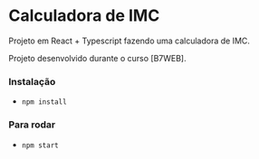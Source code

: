 # Calculadora de IMC

Projeto em React + Typescript fazendo uma calculadora de IMC.

Projeto desenvolvido durante o curso [B7WEB].

### Instalação
- `npm install`

### Para rodar  
- `npm start`
